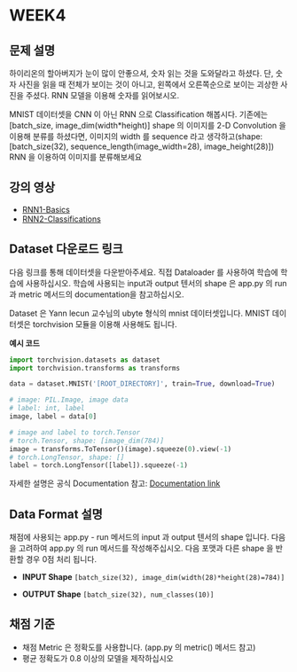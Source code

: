 # WEEK4

## 문제 설명
하이리온의 할아버지가 눈이 많이 안좋으셔, 숫자 읽는 것을 도와달라고 하셨다. 단, 숫자 사진을 읽을 때 전체가 보이는 것이 아니고, 왼쪽에서 오른쪽순으로 보이는 괴상한 사진을 주셨다. RNN 모델을 이용해 숫자를 읽어보시오.

MNIST 데이터셋을 CNN 이 아닌 RNN 으로 Classification 해봅시다.
기존에는 [batch_size, image_dim(width*height)] shape 의 이미지를 2-D Convolution 을 이용해 분류를 하셨다면, 이미지의 width 를 sequence 라고 생각하고(shape: [batch_size(32), sequence_length(image_width=28), image_height(28)]) RNN 을 이용하여 이미지를 분류해보세요

## 강의 영상
- [RNN1-Basics](https://www.youtube.com/watch?v=ogZi5oIo4fI&list=PLlMkM4tgfjnJ3I-dbhO9JTw7gNty6o_2m&index=12)
- [RNN2-Classifications](https://www.youtube.com/watch?v=1vGOQAel2yU&list=PLlMkM4tgfjnJ3I-dbhO9JTw7gNty6o_2m&index=13)

## Dataset 다운로드 링크
다음 링크를 통해 데이터셋을 다운받아주세요. 직접 Dataloader 를 사용하여 학습에 학습에 사용하십시오. 학습에 사용되는 input과 output 텐서의 shape 은 app.py 의 run 과 metric 메서드의 documentation을 참고하십시오.

Dataset 은 Yann lecun 교수님의 ubyte 형식의 mnist 데이터셋입니다. 
MNIST 데이터셋은 torchvision 모듈을 이용해 사용해도 됩니다.

**예시 코드**
```python
import torchvision.datasets as dataset
import torchvision.transforms as transforms

data = dataset.MNIST('[ROOT_DIRECTORY]', train=True, download=True)

# image: PIL.Image, image data
# label: int, label
image, label = data[0]

# image and label to torch.Tensor
# torch.Tensor, shape: [image_dim(784)]
image = transforms.ToTensor()(image).squeeze(0).view(-1)
# torch.LongTensor, shape: []
label = torch.LongTensor([label]).squeeze(-1)
```

자세한 설명은 공식 Documentation 참고: [Documentation link](https://pytorch.org/docs/stable/torchvision/datasets.html#torchvision.datasets.MNIST)

## Data Format 설명
채점에 사용되는 app.py - run 메서드의 input 과 output 텐서의 shape 입니다. 다음을 고려하여 app.py 의 run 메서드를 작성해주십시오. 다음 포맷과 다른 shape 을 반환할 경우 0점 처리 됩니다.

- **INPUT Shape**
	```[batch_size(32), image_dim(width(28)*height(28)=784)]```

- **OUTPUT Shape**
	```[batch_size(32), num_classes(10)]```

## 채점 기준
- 채점 Metric 은 정확도를 사용합니다. (app.py 의 metric() 메서드 참고)
- 평균 정확도가 0.8 이상의 모델을 제작하십시오
